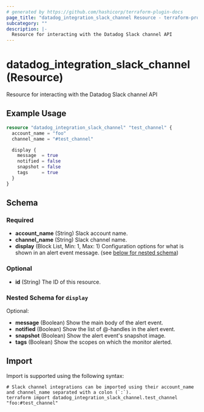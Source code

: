 ```yaml
---
# generated by https://github.com/hashicorp/terraform-plugin-docs
page_title: "datadog_integration_slack_channel Resource - terraform-provider-datadog"
subcategory: ""
description: |-
  Resource for interacting with the Datadog Slack channel API
---
```


# datadog_integration_slack_channel (Resource)

Resource for interacting with the Datadog Slack channel API

## Example Usage

```terraform
resource "datadog_integration_slack_channel" "test_channel" {
  account_name = "foo"
  channel_name = "#test_channel"

  display {
    message  = true
    notified = false
    snapshot = false
    tags     = true
  }
}
```

<!-- schema generated by tfplugindocs -->
## Schema

### Required

- **account_name** (String) Slack account name.
- **channel_name** (String) Slack channel name.
- **display** (Block List, Min: 1, Max: 1) Configuration options for what is shown in an alert event message. (see [below for nested schema](#nestedblock--display))

### Optional

- **id** (String) The ID of this resource.

<a id="nestedblock--display"></a>
### Nested Schema for `display`

Optional:

- **message** (Boolean) Show the main body of the alert event.
- **notified** (Boolean) Show the list of @-handles in the alert event.
- **snapshot** (Boolean) Show the alert event's snapshot image.
- **tags** (Boolean) Show the scopes on which the monitor alerted.

## Import

Import is supported using the following syntax:

```shell
# Slack channel integrations can be imported using their account_name and channel_name separated with a colon (`:`).
terraform import datadog_integration_slack_channel.test_channel "foo:#test_channel"
```
